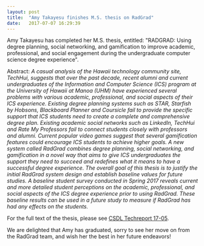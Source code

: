 ```yaml
---
layout: post
title:  "Amy Takayesu finishes M.S. thesis on RadGrad"
date:   2017-07-07 16:29:39
---
```


Amy Takayesu has completed her M.S. thesis, entitled: "RADGRAD: Using degree planning, social networking, and gamification to improve academic, professional, and social engagement during the undergraduate computer science degree experience". 

Abstract: *A casual analysis of the Hawaii technology community site, TechHui, suggests that over the past decade, recent alumni and current undergraduates of the Information and Computer Science (ICS) program at the University of Hawaii at Manoa (UHM) have experienced several problems with various academic, professional, and social aspects of their ICS experience. Existing degree planning systems such as STAR, Starfish by Hobsons, Blackboard Planner and Coursicle fail to provide the specific support that ICS students need to create a complete and comprehensive degree plan. Existing academic social networks such as LinkedIn, TechHui and Rate My Professors fail to connect students closely with professors and alumni. Current popular video games suggest that several gamification features could encourage ICS students to achieve higher goals. A new system called RadGrad combines degree planning, social networking, and gamification in a novel way that aims to give ICS undergraduates the support they need to succeed and redefines what it means to have a successful degree experience. The overall goal of this thesis is to justify the initial RadGrad system design and establish baseline values for future studies. A baseline student survey conducted in Spring 2017 reveals current and more detailed student perceptions on the academic, professional, and social aspects of the ICS degree experience prior to using RadGrad. These baseline results can be used in a future study to measure if RadGrad has had any effects on the students.*

For the full text of the thesis, please see [CSDL Techreport 17-05](http://csdl.ics.hawaii.edu/techreports/2017/17-05/17-05.pdf).

We are delighted that Amy has graduated, sorry to see her move on from the RadGrad team, and wish her the best in her future endeavors!



